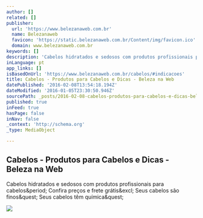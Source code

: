 ```yaml
---
author: []
related: []
publisher:
  url: 'https://www.belezanaweb.com.br'
  name: Belezanaweb
  favicon: 'https://static.belezanaweb.com.br/Content/img/favicon.ico'
  domain: www.belezanaweb.com.br
keywords: []
description: 'Cabelos hidratados e sedosos com produtos profissionais para cabelos. Confira preços e frete grátis! Seus cabelos são finos? Seus cabelos têm química?'
inLanguage: pt
app_links: []
isBasedOnUrl: 'https://www.belezanaweb.com.br/cabelos/#indicacoes'
title: Cabelos - Produtos para Cabelos e Dicas - Beleza na Web
datePublished: '2016-02-08T13:54:18.194Z'
dateModified: '2016-01-05T23:30:50.946Z'
sourcePath: _posts/2016-02-08-cabelos-produtos-para-cabelos-e-dicas-beleza-na-web.md
published: true
inFeed: true
hasPage: false
inNav: false
_context: 'http://schema.org'
_type: MediaObject

---
```

<article style=""><h1>Cabelos - Produtos para Cabelos e Dicas - Beleza na Web</h1><p>Cabelos hidratados e sedosos com produtos profissionais para cabelos&amp;period; Confira preços e frete grátis&amp;excl; Seus cabelos são finos&amp;quest; Seus cabelos têm química&amp;quest;</p><img src="https://static.belezanaweb.com.br/Content/img/loucas-por-beleza/menu/menu-loucas-corpo-e-banho-1-081015.jpg" /></article>